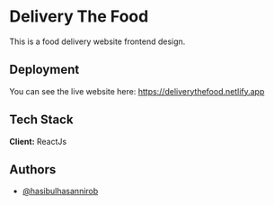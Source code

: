 
# Delivery The Food

This is a food delivery website frontend design. 


## Deployment

You can see the live website here: https://deliverythefood.netlify.app




## Tech Stack

**Client:** ReactJs



## Authors

- [@hasibulhasannirob](https://www.github.com/hasibulhasannirob)

